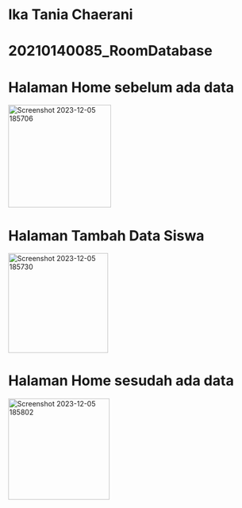 # Ika Tania Chaerani
# 20210140085_RoomDatabase

# Halaman Home sebelum ada data
<img width="207" alt="Screenshot 2023-12-05 185706" src="https://github.com/ikaatc/20210140085_RoomDatabase/assets/115172412/4e33f06b-4405-42c9-91a3-7b8e34208718">

# Halaman Tambah Data Siswa
<img width="201" alt="Screenshot 2023-12-05 185730" src="https://github.com/ikaatc/20210140085_RoomDatabase/assets/115172412/31158850-be92-4428-bcf7-86c0dc766933">

# Halaman Home sesudah ada data
<img width="204" alt="Screenshot 2023-12-05 185802" src="https://github.com/ikaatc/20210140085_RoomDatabase/assets/115172412/b7f7b156-e2f0-4313-93ea-bd514a7ed7b3">
